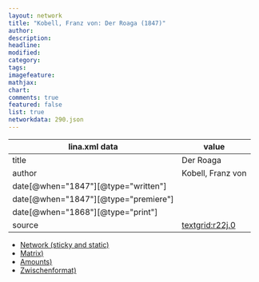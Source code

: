```yaml
---
layout: network
title: "Kobell, Franz von: Der Roaga (1847)"
author:
description:
headline:
modified:
category:
tags:
imagefeature: 
mathjax: 
chart: 
comments: true
featured: false
list: true
networkdata: 290.json
---
```

lina.xml data  | value
------------- | -------------
title|Der Roaga
author|Kobell, Franz von
date[@when="1847"][@type="written"]|
date[@when="1847"][@type="premiere"]|
date[@when="1868"][@type="print"]|
source|[textgrid:r22j.0](https://textgridlab.org/1.0/tgcrud-public/rest/textgrid:r22j.0/data)



* [Network (sticky and static)](/linas/network290)
* [Matrix)](/linas/matrix290)
* [Amounts)](/linas/amount290)
* [Zwischenformat)](/linas/lina290 )
